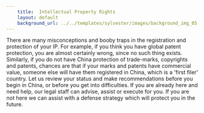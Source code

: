 ```yaml
---
    title:  Intellectual Property Rights 
    layout: default
    background_url: ../../templates/sylvester/images/background_img_05.jpg
---
```

There are many misconceptions and booby traps in the registration and protection of your IP. For example, if you think you have global patent protection, you are almost certainly wrong, since no such thing exists. Similarly, if you do not have China protection of trade-marks, copyrights and patents, chances are that if your marks and patents have commercial value, someone else will have them registered in China, which is a 'first filer' country. Let us review your status and make recommendations before you begin in China, or before you get into difficulties. If you are already here and need help, our legal staff can advise, assist or execute for you. If you are not here we can assist with a defense strategy which will protect you in the future.
 

